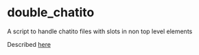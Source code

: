 # double_chatito
A script to handle chatito files with slots in non top level elements

Described [here](https://github.com/rodrigopivi/Chatito/issues/35)
